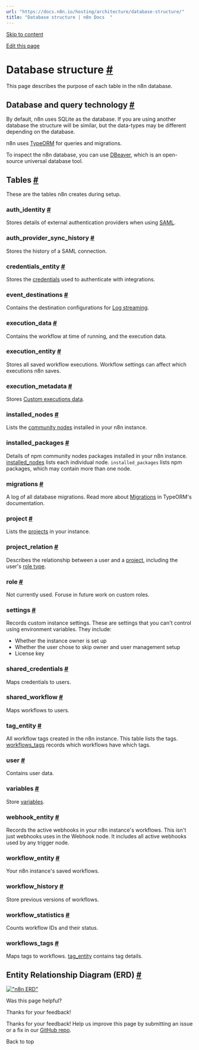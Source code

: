 ```yaml
---
url: "https://docs.n8n.io/hosting/architecture/database-structure/"
title: "Database structure | n8n Docs  "
---
```


[Skip to content](https://docs.n8n.io/hosting/architecture/database-structure/#database-structure)

[Edit this page](https://github.com/n8n-io/n8n-docs/edit/main/docs/hosting/architecture/database-structure.md "Edit this page")

# Database structure [\#](https://docs.n8n.io/hosting/architecture/database-structure/\#database-structure "Permanent link")

This page describes the purpose of each table in the n8n database.

## Database and query technology [\#](https://docs.n8n.io/hosting/architecture/database-structure/\#database-and-query-technology "Permanent link")

By default, n8n uses SQLite as the database. If you are using another database the structure will be similar, but the data-types may be different depending on the database.

n8n uses [TypeORM](https://github.com/typeorm/typeorm) for queries and migrations.

To inspect the n8n database, you can use [DBeaver](https://dbeaver.io/), which is an open-source universal database tool.

## Tables [\#](https://docs.n8n.io/hosting/architecture/database-structure/\#tables "Permanent link")

These are the tables n8n creates during setup.

### auth\_identity [\#](https://docs.n8n.io/hosting/architecture/database-structure/\#auth_identity "Permanent link")

Stores details of external authentication providers when using [SAML](https://docs.n8n.io/user-management/saml/).

### auth\_provider\_sync\_history [\#](https://docs.n8n.io/hosting/architecture/database-structure/\#auth_provider_sync_history "Permanent link")

Stores the history of a SAML connection.

### credentials\_entity [\#](https://docs.n8n.io/hosting/architecture/database-structure/\#credentials_entity "Permanent link")

Stores the [credentials](https://docs.n8n.io/glossary/#credential-n8n) used to authenticate with integrations.

### event\_destinations [\#](https://docs.n8n.io/hosting/architecture/database-structure/\#event_destinations "Permanent link")

Contains the destination configurations for [Log streaming](https://docs.n8n.io/log-streaming/).

### execution\_data [\#](https://docs.n8n.io/hosting/architecture/database-structure/\#execution_data "Permanent link")

Contains the workflow at time of running, and the execution data.

### execution\_entity [\#](https://docs.n8n.io/hosting/architecture/database-structure/\#execution_entity "Permanent link")

Stores all saved workflow executions. Workflow settings can affect which executions n8n saves.

### execution\_metadata [\#](https://docs.n8n.io/hosting/architecture/database-structure/\#execution_metadata "Permanent link")

Stores [Custom executions data](https://docs.n8n.io/workflows/executions/custom-executions-data/).

### installed\_nodes [\#](https://docs.n8n.io/hosting/architecture/database-structure/\#installed_nodes "Permanent link")

Lists the [community nodes](https://docs.n8n.io/integrations/community-nodes/installation/) installed in your n8n instance.

### installed\_packages [\#](https://docs.n8n.io/hosting/architecture/database-structure/\#installed_packages "Permanent link")

Details of npm community nodes packages installed in your n8n instance. [installed\_nodes](https://docs.n8n.io/hosting/architecture/database-structure/#installed_nodes) lists each individual node. `installed_packages` lists npm packages, which may contain more than one node.

### migrations [\#](https://docs.n8n.io/hosting/architecture/database-structure/\#migrations "Permanent link")

A log of all database migrations. Read more about [Migrations](https://github.com/typeorm/typeorm/blob/master/docs/migrations.md) in TypeORM's documentation.

### project [\#](https://docs.n8n.io/hosting/architecture/database-structure/\#project "Permanent link")

Lists the [projects](https://docs.n8n.io/user-management/rbac/projects/) in your instance.

### project\_relation [\#](https://docs.n8n.io/hosting/architecture/database-structure/\#project_relation "Permanent link")

Describes the relationship between a user and a [project](https://docs.n8n.io/user-management/rbac/projects/), including the user's [role type](https://docs.n8n.io/user-management/rbac/role-types/).

### role [\#](https://docs.n8n.io/hosting/architecture/database-structure/\#role "Permanent link")

Not currently used. Foruse in future work on custom roles.

### settings [\#](https://docs.n8n.io/hosting/architecture/database-structure/\#settings "Permanent link")

Records custom instance settings. These are settings that you can't control using environment variables. They include:

- Whether the instance owner is set up
- Whether the user chose to skip owner and user management setup
- License key

### shared\_credentials [\#](https://docs.n8n.io/hosting/architecture/database-structure/\#shared_credentials "Permanent link")

Maps credentials to users.

### shared\_workflow [\#](https://docs.n8n.io/hosting/architecture/database-structure/\#shared_workflow "Permanent link")

Maps workflows to users.

### tag\_entity [\#](https://docs.n8n.io/hosting/architecture/database-structure/\#tag_entity "Permanent link")

All workflow tags created in the n8n instance. This table lists the tags. [workflows\_tags](https://docs.n8n.io/hosting/architecture/database-structure/#workflows_tags) records which workflows have which tags.

### user [\#](https://docs.n8n.io/hosting/architecture/database-structure/\#user "Permanent link")

Contains user data.

### variables [\#](https://docs.n8n.io/hosting/architecture/database-structure/\#variables "Permanent link")

Store [variables](https://docs.n8n.io/code/variables/).

### webhook\_entity [\#](https://docs.n8n.io/hosting/architecture/database-structure/\#webhook_entity "Permanent link")

Records the active webhooks in your n8n instance's workflows. This isn't just webhooks uses in the Webhook node. It includes all active webhooks used by any trigger node.

### workflow\_entity [\#](https://docs.n8n.io/hosting/architecture/database-structure/\#workflow_entity "Permanent link")

Your n8n instance's saved workflows.

### workflow\_history [\#](https://docs.n8n.io/hosting/architecture/database-structure/\#workflow_history "Permanent link")

Store previous versions of workflows.

### workflow\_statistics [\#](https://docs.n8n.io/hosting/architecture/database-structure/\#workflow_statistics "Permanent link")

Counts workflow IDs and their status.

### workflows\_tags [\#](https://docs.n8n.io/hosting/architecture/database-structure/\#workflows_tags "Permanent link")

Maps tags to workflows. [tag\_entity](https://docs.n8n.io/hosting/architecture/database-structure/#tag_entity) contains tag details.

## Entity Relationship Diagram (ERD) [\#](https://docs.n8n.io/hosting/architecture/database-structure/\#entity-relationship-diagram-erd "Permanent link")

[!["n8n ERD"](https://docs.n8n.io/_images/hosting/architecture/n8n-database-diagram.png)](https://docs.n8n.io/_images/hosting/architecture/n8n-database-diagram.png)

Was this page helpful?






Thanks for your feedback!






Thanks for your feedback! Help us improve this page by submitting an issue or a fix in our [GitHub repo](https://github.com/n8n-io/n8n-docs).


Back to top